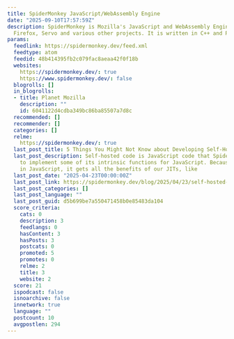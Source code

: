 ```yaml
---
title: SpiderMonkey JavaScript/WebAssembly Engine
date: "2025-09-10T17:57:59Z"
description: SpiderMonkey is Mozilla's JavaScript and WebAssembly Engine, used in
  Firefox, Servo and various other projects. It is written in C++ and Rust.
params:
  feedlink: https://spidermonkey.dev/feed.xml
  feedtype: atom
  feedid: 48b414395fb2c079fac8aeaa42f0f18b
  websites:
    https://spidermonkey.dev/: true
    https://www.spidermonkey.dev/: false
  blogrolls: []
  in_blogrolls:
  - title: Planet Mozilla
    description: ""
    id: 6041122d4cdba349bc86ba85507a7d8c
  recommended: []
  recommender: []
  categories: []
  relme:
    https://spidermonkey.dev/: true
  last_post_title: 5 Things You Might Not Know about Developing Self-Hosted Code
  last_post_description: Self-hosted code is JavaScript code that SpiderMonkey uses
    to implement some of its intrinsic functions for JavaScript. Because it is written
    in JavaScript, it gets all the benefits of our JITs, like
  last_post_date: "2025-04-23T00:00:00Z"
  last_post_link: https://spidermonkey.dev/blog/2025/04/23/self-hosted-development.html
  last_post_categories: []
  last_post_language: ""
  last_post_guid: d5b699be7a550471458b0e85483da104
  score_criteria:
    cats: 0
    description: 3
    feedlangs: 0
    hasContent: 3
    hasPosts: 3
    postcats: 0
    promoted: 5
    promotes: 0
    relme: 2
    title: 3
    website: 2
  score: 21
  ispodcast: false
  isnoarchive: false
  innetwork: true
  language: ""
  postcount: 10
  avgpostlen: 294
---
```

